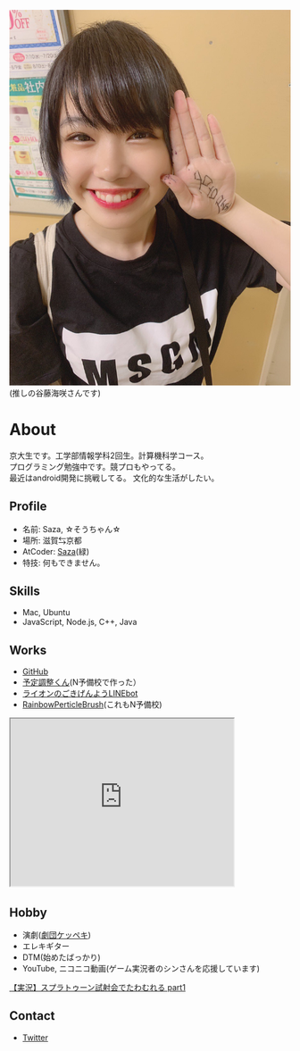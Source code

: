 ![推しの谷藤海咲さんです](D_bqvvXUEAARMWZ.jpeg)
(推しの谷藤海咲さんです)

# About

京大生です。工学部情報学科2回生。計算機科学コース。  
プログラミング勉強中です。競プロもやってる。  
最近はandroid開発に挑戦してる。
文化的な生活がしたい。

## Profile
- 名前: Saza, ☆そうちゃん☆
- 場所: 滋賀⇆京都
- AtCoder: [Saza](https://atcoder.jp/users/Saza)(緑)
- 特技: 何もできません。

## Skills
- Mac, Ubuntu
- JavaScript, Node.js, C++, Java

## Works
- [GitHub](https://github.com/Saza-ku)
- [予定調整くん](https://secret-tor-45588.herokuapp.com/)(N予備校で作った）
- [ライオンのごきげんようLINEbot](https://lin.ee/7jfJKZh)
- [RainbowPerticleBrush](https://www.openprocessing.org/sketch/918514)(これもN予備校)
<iframe src="https://www.openprocessing.org/sketch/918514/embed/" width="400" height="300"></iframe>

## Hobby
- 演劇([劇団ケッペキ](http://keppeki.lar.jp))
- エレキギター
- DTM(始めたばっかり)
- YouTube, ニコニコ動画(ゲーム実況者のシンさんを応援しています)
  
<script type="application/javascript" src="https://embed.nicovideo.jp/watch/sm26216323/script?w=640&h=360"></script><noscript><a href="https://www.nicovideo.jp/watch/sm26216323">【実況】スプラトゥーン試射会でたわむれる part1</a></noscript>

## Contact
- [Twitter](https://twitter.com/suku0710)
